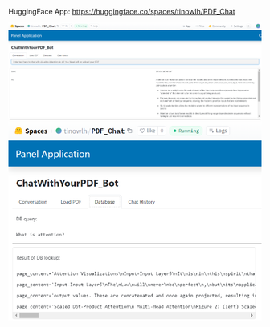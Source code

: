 HuggingFace App: https://huggingface.co/spaces/tinowlh/PDF_Chat

![Screenshot1](https://github.com/tinowlh/PDF_Chat/blob/master/docs/Screenshot_PDFChatBot1.png?raw=true)
![Screenshot2](https://github.com/tinowlh/PDF_Chat/blob/master/docs/Screenshot_PDFChatBot2.png?raw=true)

